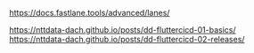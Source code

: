 https://docs.fastlane.tools/advanced/lanes/

https://nttdata-dach.github.io/posts/dd-fluttercicd-01-basics/
https://nttdata-dach.github.io/posts/dd-fluttercicd-02-releases/
